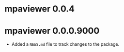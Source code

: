# mpaviewer 0.0.4

# mpaviewer 0.0.0.9000

* Added a `NEWS.md` file to track changes to the package.
